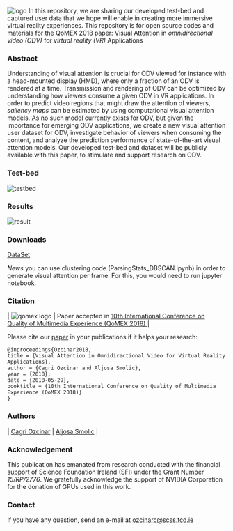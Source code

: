 ![logo](img/LogoPage.png)
In this repository, we are sharing our developed test-bed and captured user data that we hope will enable in creating more immersive virtual reality experiences. This repository is for open source codes and materials for the QoMEX 2018 paper: Visual Attention in *omnidirectional video (ODV)* for *virtual reality (VR)* Applications

### Abstract
Understanding of visual attention is crucial for ODV viewed for instance with a head-mounted display (HMD), where only a fraction of an ODV is rendered at a time. Transmission and rendering of ODV can be optimized by understanding how viewers consume a given ODV in VR applications. In order to predict video regions that might draw the attention of viewers, *saliency maps* can be estimated by using computational visual attention models. As no such model currently exists for ODV, but given the importance for emerging ODV applications, we create a new visual attention user dataset for ODV, investigate behavior of viewers when consuming the content, and analyze the prediction performance of state-of-the-art visual attention models. Our developed test-bed and dataset will be publicly available with this paper, to stimulate and support research on ODV.

### Test-bed

![testbed](img/testbed.png)

### Results
![result](img/result.png)

### Downloads
[DataSet](https://github.com/cozcinar/omniAttention/blob/master/dataset.tar.gz)

*News* you can use clustering code (ParsingStats_DBSCAN.ipynb) in order to generate visual attention per frame.
For this, you would need to run jupyter notebook.

### Citation

| ![qomex logo](img/qomexLogo.png) | Paper accepted in [10th International Conference on Quality of Multimedia Experience (QoMEX 2018) ](https://www.qomex2018.org/) |

Please cite our [paper](https://github.com/cozcinar/omniAttention/blob/master/OmniAttention2018.pdf) in your publications if it helps your research:
````
@inproceedings{Ozcinar2018,
title = {Visual Attention in Omnidirectional Video for Virtual Reality Applications},
author = {Cagri Ozcinar and Aljosa Smolic},
year = {2018},
date = {2018-05-29},
booktitle = {10th International Conference on Quality of Multimedia Experience (QoMEX 2018)}
}
````

### Authors

| [Cagri Ozcinar][CagriOzcinar-web] | [Aljosa Smolic][AljosaSmolic-web] |

[CagriOzcinar-web]: (https://www.scss.tcd.ie/~ozcinarc/)

[AljosaSmolic-web]: (https://v-sense.scss.tcd.ie/?profile=prof-aljosa-smolic-2)

### Acknowledgement

This publication has emanated from research conducted with the financial support of Science Foundation Ireland (SFI) under the Grant Number *15/RP/2776*. We gratefully acknowledge the support of NVIDIA Corporation for the donation of GPUs used in this work.

### Contact

If you have any question, send an e-mail at [ozcinarc@scss.tcd.ie]()
